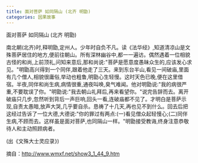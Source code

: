 ```yaml
---
title: 面对菩萨 如同隔山 (北齐 明勖)
categories: 因果故事
---
```


	   
面对菩萨 如同隔山 (北齐 明勖)

南北朝(北齐)时,释明勖,定州人。少年时自负不凡。读《法华经》,知道清凉山是文殊菩萨居住的地方,便前往朝山。所有深林幽谷中,都一一遍访。偶然遇着一位相貌古怪的和尚,上前顶礼,问知来意后,那和尚说:"菩萨是愿意度愚昧众生的,应该发心求见。"明勖高兴得到一个同伴,跟着他走了三天。来到东台半山,看见一间破庙,里面有几个僧人,相貌很庸俗,举动也粗鲁,明勖心生轻慢。这时天色已晚,便在这里借宿。半夜,同伴和尚生病,病情很重,通夜叫唤,臭气难闻。他对明勖说:"我的病很严重,不要耽误了你。"明勖说:"我去朝山礼拜后,再来看望你。"说完告辞而去。离开破庙只几步,忽然听到背后一声巨响,回头一看,连破庙都不见了。才明白是菩萨示现,自责太愚暗,放声大哭,几乎要自杀。恳祷了十几天,再也见不到什么。回去后把这经过告诉了一位大德,大德说:"你的罪过有两点:(一)看见僧众起轻慢心;(二)同伴生病,不顾而去。这样虽是面对菩萨,也同隔山一样。"明勖接受教诲,终身注意恭敬待人和主动照顾病者。

(出《文殊大士灵应录》)


摘自：http://www.wmxf.net/show3_1_44_9.htm